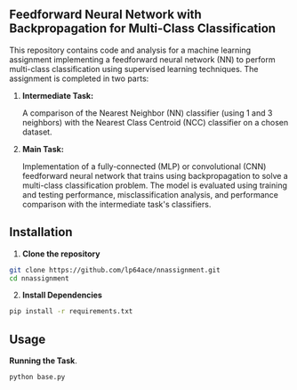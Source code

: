 ## Feedforward Neural Network with Backpropagation for Multi-Class Classification

This repository contains code and analysis for a machine learning assignment implementing a feedforward neural network (NN) to perform multi-class classification using supervised learning techniques. The assignment is completed in two parts:

1. **Intermediate Task:**

	A comparison of the Nearest Neighbor (NN) classifier (using 1 and 3 neighbors) 
	with the Nearest Class Centroid (NCC) classifier on a chosen dataset.

2. **Main Task:**

	Implementation of a fully-connected (MLP) or convolutional (CNN) 
	feedforward neural network that trains using backpropagation to solve a multi-class classification problem. 
	The model is evaluated using training and testing performance, misclassification analysis, 
	and performance comparison with the intermediate task's classifiers.

## Installation

1. **Clone the repository**

```sh
git clone https://github.com/lp64ace/nnassignment.git
cd nnassignment
```

2. **Install Dependencies**

```sh
pip install -r requirements.txt
```

## Usage

**Running the Task**.

```sh
python base.py
```
